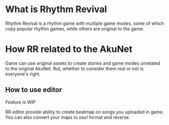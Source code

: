 # What is Rhythm Revival
Rhythm Revival is a rhythm game with multiple game modes, some of which copy popular rhythm games, while others are original to the game.

# How RR related to the AkuNet
Game can use original assets to create stories and game modes unrelated to the original AkuNet. But, whether to consider them real or not is everyone's right.

## How to use editor
_Feature is WIP_

RR editor provide ability to create beatmap on songs you uploaded in game. You can also convert your maps to osu! format and reverse.
